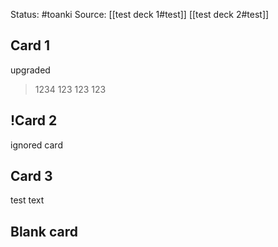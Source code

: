 Status: #toanki 
Source:
	[[test deck 1#test]]
	[[test deck 2#test]]

## Card 1
upgraded
>1234
>	123
>      123
>	123

## !Card 2
ignored card

## Card 3
test text

## Blank card
